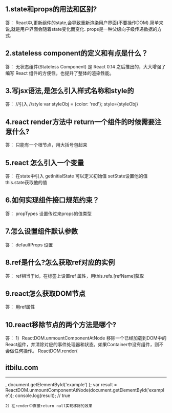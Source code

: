 ﻿## 1.state和props的用法和区别?
答：	React中,更新组件的state,会导致重新渲染用户界面(不要操作DOM).简单来说,就是用户界面会随着state变化而变化.
	props是一种父级向子级传递数据的方式.

## 2.stateless component的定义和有点是什么？

答：	无状态组件(Stateless Component) 是 React 0.14 之后推出的，大大增强了编写 React 组件的方便性，也提升了整体的渲染性能。

## 3.写jsx语法,是怎么引入样式名称和style的
	
答：	//引入
	<script type="text/jsx">var Hello = React.createClass({render: function(){return <div className="alert-text">Hello, {this.props.name}</div>; }});
	React.render(<Hello name="world"/>,     document.getElementById('container'));</script>
	//style
	var styleObj = {color: 'red'};
	style={styleObj}

## 4.react render方法中 return一个组件的时候需要注意什么?

答：	只能有一个根节点，用大括号包起来

## 5.react 怎么引入一个变量

答：	在state中引入 getInitialState 可以定义初始值  setState设置他的值  this.state获取他的值

## 6.如何实现组件接口规范约束？

答：	propTypes 设置传过来props的值类型

## 7.怎么设置组件默认参数

答：	defaultProps 设置

## 8.ref是什么?怎么获取ref对应的实例

答：	ref相当于id，在标签上设置ref 属性，用this.refs.[refName]获取

## 9.react怎么获取DOM节点

答：	用ref属性

## 10.react移除节点的两个方法是哪个?

答：	1）ReactDOM.unmountComponentAtNode 移除一个已经加载到DOM中的React组件，并清除对应的事件处理器和状态。如果Container中没有组件，则不会做任何操作。
	ReactDOM.render(
  	<div className="divider"><h2>itbilu.com</h2><hr/></div>,
 	 document.getElementById('example')
	);
	var result = ReactDOM.unmountComponentAtNode(document.getElementById('example'));
	console.log(result);  // true

	2）在render中直接return null实现移除的效果


